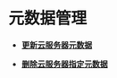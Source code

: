 # 元数据管理<a name="ecs_02_0700"></a>

-   **[更新云服务器元数据](更新云服务器元数据.md)**  

-   **[删除云服务器指定元数据](删除云服务器指定元数据.md)**  

